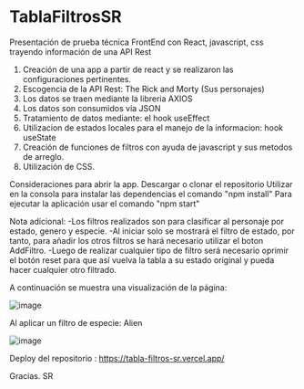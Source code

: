 # TablaFiltrosSR
Presentación de prueba técnica FrontEnd con React, javascript, css trayendo información de una API Rest

1. Creación de una app a partir de react y se realizaron las configuraciones pertinentes. 
2. Escogencia de la API Rest: The Rick and Morty (Sus personajes) 
4. Los datos se traen mediante la libreria AXIOS
3. Los datos son consumidos via JSON 
4. Tratamiento de datos mediante: el hook useEffect
5. Utilizacion de estados locales para el manejo de la informacion: hook useState
6. Creación de funciones de filtros con ayuda de javascript y sus metodos de arreglo.  
7. Utilización de CSS. 


Consideraciones para abrir la app.
Descargar o clonar el repositorio
Utilizar en la consola para instalar las dependencias  el comando "npm install" 
Para ejecutar la aplicación usar el comando "npm start"

Nota adicional: 
-Los filtros realizados son para clasificar al personaje por estado, genero y especie. 
-Al iniciar solo se mostrará el filtro de estado, por tanto, para añadir los otros filtros se hará necesario utilizar el boton AddFiltro.
-Luego de realizar cualquier tipo de filtro será necesario oprimir el botón reset para que así vuelva la tabla a su estado original y pueda hacer 
cualquier otro filtrado. 

A continuación se muestra una visualización de la página:

![image](https://user-images.githubusercontent.com/110130518/181399571-b02c0818-224b-4539-b351-d1772202fca0.png)


Al aplicar un filtro de especie: Alien

![image](https://user-images.githubusercontent.com/110130518/181400187-2457cb45-1e7d-417a-9ac1-44e506e0bfea.png)

Deploy del repositorio : 
https://tabla-filtros-sr.vercel.app/

Gracias. 
SR




